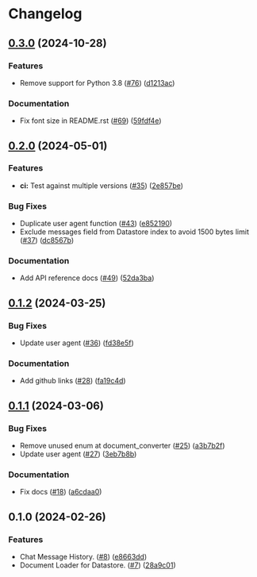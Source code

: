 # Changelog

## [0.3.0](https://github.com/googleapis/langchain-google-datastore-python/compare/v0.2.0...v0.3.0) (2024-10-28)


### Features

* Remove support for Python 3.8 ([#76](https://github.com/googleapis/langchain-google-datastore-python/issues/76)) ([d1213ac](https://github.com/googleapis/langchain-google-datastore-python/commit/d1213ac751c2c8ef832a783deb808bf822b494a6))


### Documentation

* Fix font size in README.rst ([#69](https://github.com/googleapis/langchain-google-datastore-python/issues/69)) ([59fdf4e](https://github.com/googleapis/langchain-google-datastore-python/commit/59fdf4e4e3fb9a238d73aeac41bae3523b45587b))

## [0.2.0](https://github.com/googleapis/langchain-google-datastore-python/compare/v0.1.2...v0.2.0) (2024-05-01)


### Features

* **ci:** Test against multiple versions ([#35](https://github.com/googleapis/langchain-google-datastore-python/issues/35)) ([2e857be](https://github.com/googleapis/langchain-google-datastore-python/commit/2e857be621b1a65ff23cfad6fdbcce40ebdfc427))


### Bug Fixes

* Duplicate user agent function ([#43](https://github.com/googleapis/langchain-google-datastore-python/issues/43)) ([e852190](https://github.com/googleapis/langchain-google-datastore-python/commit/e852190218aaa62bad84bad7564fa1778c0a0d1e))
* Exclude messages field from Datastore index to avoid 1500 bytes limit ([#37](https://github.com/googleapis/langchain-google-datastore-python/issues/37)) ([dc8567b](https://github.com/googleapis/langchain-google-datastore-python/commit/dc8567bcdf72d3709665927071632fe0b016e2d8))


### Documentation

* Add API reference docs ([#49](https://github.com/googleapis/langchain-google-datastore-python/issues/49)) ([52da3ba](https://github.com/googleapis/langchain-google-datastore-python/commit/52da3baac7a7c54e3b45d4361e50d5d1c8aacd8a))

## [0.1.2](https://github.com/googleapis/langchain-google-datastore-python/compare/v0.1.1...v0.1.2) (2024-03-25)


### Bug Fixes

* Update user agent ([#36](https://github.com/googleapis/langchain-google-datastore-python/issues/36)) ([fd38e5f](https://github.com/googleapis/langchain-google-datastore-python/commit/fd38e5f8a6f10d3d183f32a0ce73ee6a47b0c2ef))


### Documentation

* Add github links ([#28](https://github.com/googleapis/langchain-google-datastore-python/issues/28)) ([fa19c4d](https://github.com/googleapis/langchain-google-datastore-python/commit/fa19c4db76054dd3e7422f3a8162e0eb41b4aaa5))

## [0.1.1](https://github.com/googleapis/langchain-google-datastore-python/compare/v0.1.0...v0.1.1) (2024-03-06)


### Bug Fixes

* Remove unused enum at document_converter ([#25](https://github.com/googleapis/langchain-google-datastore-python/issues/25)) ([a3b7b2f](https://github.com/googleapis/langchain-google-datastore-python/commit/a3b7b2f44a1a44586a50bcb035a21f314efa66e6))
* Update user agent ([#27](https://github.com/googleapis/langchain-google-datastore-python/issues/27)) ([3eb7b8b](https://github.com/googleapis/langchain-google-datastore-python/commit/3eb7b8bea0c01dc183708cceddf42b0aee40253f))


### Documentation

* Fix docs ([#18](https://github.com/googleapis/langchain-google-datastore-python/issues/18)) ([a6cdaa0](https://github.com/googleapis/langchain-google-datastore-python/commit/a6cdaa0ac6f9b865e950ec637417eab6ff067933))

## 0.1.0 (2024-02-26)


### Features

* Chat Message History. ([#8](https://github.com/googleapis/langchain-google-datastore-python/issues/8)) ([e8663dd](https://github.com/googleapis/langchain-google-datastore-python/commit/e8663dd803369c8032e8063338022e28e936eb98))
* Document Loader for Datastore. ([#7](https://github.com/googleapis/langchain-google-datastore-python/issues/7)) ([28a9c01](https://github.com/googleapis/langchain-google-datastore-python/commit/28a9c018aca5215fcf78632634f8bfb2ed9dd7ab))
